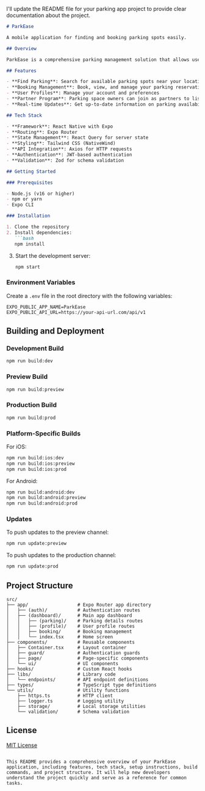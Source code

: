 I'll update the README file for your parking app project to provide clear documentation about the project.

````markdown:/Users/harrison/Downloads/parking/README.md
# ParkEase

A mobile application for finding and booking parking spots easily.

## Overview

ParkEase is a comprehensive parking management solution that allows users to find, book, and manage parking spots. The app provides real-time information about parking availability, pricing, and features.

## Features

- **Find Parking**: Search for available parking spots near your location
- **Booking Management**: Book, view, and manage your parking reservations
- **User Profiles**: Manage your account and preferences
- **Partner Program**: Parking space owners can join as partners to list their spaces
- **Real-time Updates**: Get up-to-date information on parking availability

## Tech Stack

- **Framework**: React Native with Expo
- **Routing**: Expo Router
- **State Management**: React Query for server state
- **Styling**: Tailwind CSS (NativeWind)
- **API Integration**: Axios for HTTP requests
- **Authentication**: JWT-based authentication
- **Validation**: Zod for schema validation

## Getting Started

### Prerequisites

- Node.js (v16 or higher)
- npm or yarn
- Expo CLI

### Installation

1. Clone the repository
2. Install dependencies:
   ```bash
   npm install
````

3. Start the development server:
   ```bash
   npm start
   ```

### Environment Variables

Create a `.env` file in the root directory with the following variables:

```
EXPO_PUBLIC_APP_NAME=ParkEase
EXPO_PUBLIC_API_URL=https://your-api-url.com/api/v1
```

## Building and Deployment

### Development Build

```bash
npm run build:dev
```

### Preview Build

```bash
npm run build:preview
```

### Production Build

```bash
npm run build:prod
```

### Platform-Specific Builds

For iOS:

```bash
npm run build:ios:dev
npm run build:ios:preview
npm run build:ios:prod
```

For Android:

```bash
npm run build:android:dev
npm run build:android:preview
npm run build:android:prod
```

### Updates

To push updates to the preview channel:

```bash
npm run update:preview
```

To push updates to the production channel:

```bash
npm run update:prod
```

## Project Structure

```
src/
├── app/                  # Expo Router app directory
│   ├── (auth)/           # Authentication routes
│   ├── (dashboard)/      # Main app dashboard
│   │   ├── (parking)/    # Parking details routes
│   │   ├── (profile)/    # User profile routes
│   │   ├── booking/      # Booking management
│   │   └── index.tsx     # Home screen
├── components/           # Reusable components
│   ├── Container.tsx     # Layout container
│   ├── guard/            # Authentication guards
│   ├── page/             # Page-specific components
│   └── ui/               # UI components
├── hooks/                # Custom React hooks
├── libs/                 # Library code
│   └── endpoints/        # API endpoint definitions
├── types/                # TypeScript type definitions
└── utils/                # Utility functions
    ├── https.ts          # HTTP client
    ├── logger.ts         # Logging utility
    ├── storage/          # Local storage utilities
    └── validation/       # Schema validation
```

## License

[MIT License](LICENSE)

```

This README provides a comprehensive overview of your ParkEase application, including features, tech stack, setup instructions, build commands, and project structure. It will help new developers understand the project quickly and serve as a reference for common tasks.
```
